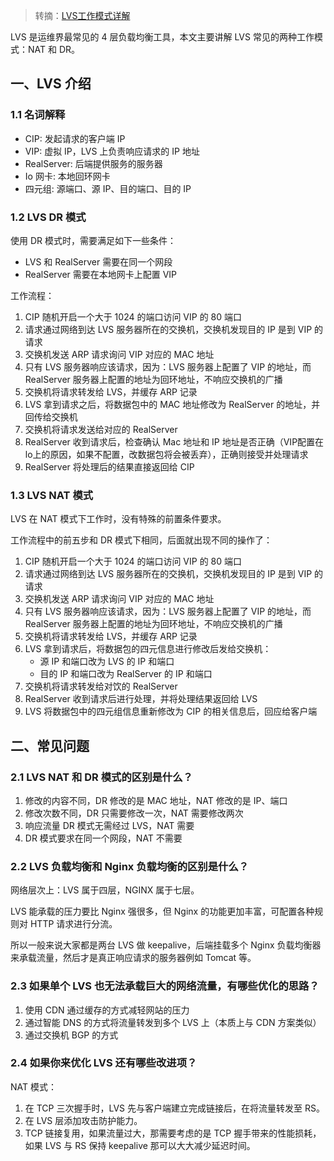 > 转摘：[LVS工作模式详解](https://mp.weixin.qq.com/s?__biz=Mzg2ODI5OTI2OQ==&mid=2247483929&idx=1&sn=9d74577c57cfe042c59c71e00b3de70d)

LVS 是运维界最常见的 4 层负载均衡工具，本文主要讲解 LVS 常见的两种工作模式：NAT 和 DR。

## 一、LVS 介绍

### 1.1 名词解释

* CIP: 发起请求的客户端 IP
* VIP: 虚拟 IP，LVS 上负责响应请求的 IP 地址
* RealServer: 后端提供服务的服务器
* Io 网卡: 本地回环网卡
* 四元组: 源端口、源 IP、目的端口、目的 IP

### 1.2 LVS DR 模式

使用 DR 模式时，需要满足如下一些条件：

* LVS 和 RealServer 需要在同一个网段
* RealServer 需要在本地网卡上配置 VIP

工作流程：

1. CIP 随机开启一个大于 1024 的端口访问 VIP 的 80 端口
2. 请求通过网络到达 LVS 服务器所在的交换机，交换机发现目的 IP 是到 VIP 的请求
3. 交换机发送 ARP 请求询问 VIP 对应的 MAC 地址
4. 只有 LVS 服务器响应该请求，因为：LVS 服务器上配置了 VIP 的地址，而 RealServer 服务器上配置的地址为回环地址，不响应交换机的广播
5. 交换机将请求转发给 LVS，并缓存 ARP 记录
6. LVS 拿到请求之后，将数据包中的 MAC 地址修改为 RealServer 的地址，并回传给交换机
7. 交换机将请求发送给对应的 RealServer
8. RealServer 收到请求后，检查确认 Mac 地址和 IP 地址是否正确（VIP配置在lo上的原因，如果不配置，改数据包将会被丢弃），正确则接受并处理请求
9. RealServer 将处理后的结果直接返回给 CIP

### 1.3 LVS NAT 模式

LVS 在 NAT 模式下工作时，没有特殊的前置条件要求。

工作流程中的前五步和 DR 模式下相同，后面就出现不同的操作了：

1. CIP 随机开启一个大于 1024 的端口访问 VIP 的 80 端口
2. 请求通过网络到达 LVS 服务器所在的交换机，交换机发现目的 IP 是到 VIP 的请求
3. 交换机发送 ARP 请求询问 VIP 对应的 MAC 地址
4. 只有 LVS 服务器响应该请求，因为：LVS 服务器上配置了 VIP 的地址，而 RealServer 服务器上配置的地址为回环地址，不响应交换机的广播
5. 交换机将请求转发给 LVS，并缓存 ARP 记录
6. LVS 拿到请求后，将数据包的四元信息进行修改后发给交换机：
    * 源 IP 和端口改为 LVS 的 IP 和端口
    * 目的 IP 和端口改为 RealServer 的 IP 和端口
7. 交换机将请求转发给对饮的 RealServer
8. RealServer 收到请求后进行处理，并将处理结果返回给 LVS
9. LVS 将数据包中的四元组信息重新修改为 CIP 的相关信息后，回应给客户端

## 二、常见问题

### 2.1 LVS NAT 和 DR 模式的区别是什么？

1. 修改的内容不同，DR 修改的是 MAC 地址，NAT 修改的是 IP、端口
2. 修改次数不同，DR 只需要修改一次，NAT 需要修改两次
3. 响应流量 DR 模式无需经过 LVS，NAT 需要
4. DR 模式要求在同一个网段，NAT 不需要

### 2.2 LVS 负载均衡和 Nginx 负载均衡的区别是什么？

网络层次上：LVS 属于四层，NGINX 属于七层。

LVS 能承载的压力要比 Nginx 强很多，但 Nginx 的功能更加丰富，可配置各种规则对 HTTP 请求进行分流。

所以一般来说大家都是两台 LVS 做 keepalive，后端挂载多个 Nginx 负载均衡器来承载流量，然后才是真正响应请求的服务器例如 Tomcat 等。

### 2.3 如果单个 LVS 也无法承载巨大的网络流量，有哪些优化的思路？

1. 使用 CDN 通过缓存的方式减轻网站的压力
2. 通过智能 DNS 的方式将流量转发到多个 LVS 上（本质上与 CDN 方案类似）
3. 通过交换机 BGP 的方式

### 2.4 如果你来优化 LVS 还有哪些改进项？

NAT 模式：

1. 在 TCP 三次握手时，LVS 先与客户端建立完成链接后，在将流量转发至 RS。
2. 在 LVS 层添加攻击防护能力。
2. TCP 链接复用，如果流量过大，那需要考虑的是 TCP 握手带来的性能损耗，如果 LVS 与 RS 保持 keepalive 那可以大大减少延迟时间。


